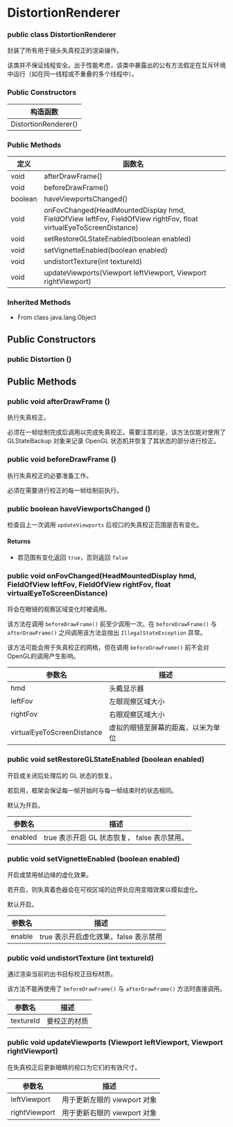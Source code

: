 # DistortionRenderer

### public class DistortionRenderer

封装了所有用于镜头失真校正的渲染操作。

该类并不保证线程安全。出于性能考虑，该类中暴露出的公有方法假定在互斥环境中运行（如在同一线程或不重叠的多个线程中）。

### Public Constructors

构造函数 |
-------- |
DistortionRenderer() |

### Public Methods

定义 | 函数名
---- | ------
void | afterDrawFrame()
void | beforeDrawFrame()
boolean | haveViewportsChanged()
void | onFovChanged(HeadMountedDisplay hmd, FieldOfView leftFov, FieldOfView rightFov, float virtualEyeToScreenDistance)
void | setRestoreGLStateEnabled(boolean enabled)
void | setVignetteEnabled(boolean enabled)
void | undistortTexture(int textureId)
void | updateViewports(Viewport leftViewport, Viewport rightViewport)    

### Inherited Methods
* From class java.lang.Object

## Public Constructors

### public Distortion ()

## Public Methods

### public void afterDrawFrame ()

执行失真校正。

必须在一帧绘制完成后调用以完成失真校正。需要注意的是，该方法仅能对使用了 GLStateBackup 对象来记录 OpenGL 状态机并恢复了其状态的部分进行校正。

### public void beforeDrawFrame ()

执行失真校正的必要准备工作。

必须在需要进行校正的每一帧绘制前执行。

### public boolean haveViewportsChanged ()

检查自上一次调用 `updateViewports` 后视口的失真校正范围是否有变化。

#### Returns

* 若范围有变化返回 `true`，否则返回 `false`

### public void onFovChanged(HeadMountedDisplay hmd, FieldOfView leftFov, FieldOfView rightFov, float virtualEyeToScreenDistance)

将会在眼镜的观察区域变化时被调用。

该方法在调用 `beforeDrawFrame()` 前至少调用一次。在 `beforeDrawFrame()` 与 `afterDrawFrame()` 之间调用该方法会抛出 `IllegalStateException` 异常。

该方法可能会用于失真校正的网格，但在调用 `beforeDrawFrame()` 前不会对OpenGL的调用产生影响。

参数名 | 描述
------ | -----
hmd | 头戴显示器
leftFov | 左眼观察区域大小
rightFov | 右眼观察区域大小
virtualEyeToScreenDistance | 虚拟的眼镜至屏幕的距离，以米为单位

### public void setRestoreGLStateEnabled (boolean enabled)

开启或关闭后处理后的 GL 状态的恢复。

若启用，框架会保证每一帧开始时与每一帧结束时的状态相同。

默认为开启。

参数名 | 描述
------ | -----
enabled | true 表示开启 GL 状态恢复， false 表示禁用。

### public void setVignetteEnabled (boolean enabled)

开启或禁用帧边缘的虚化效果。

若开启，则失真着色器会在可视区域的边界处应用变暗效果以模拟虚化。

默认开启。

参数名 | 描述
------ | -----
enable | true 表示开启虚化效果，false 表示禁用

### public void undistortTexture (int textureId)

通过渲染当前的出书目标校正目标材质。

该方法不能再使用了 `beforeDrawFrame()` 与 `afterDrawFrame()` 方法时直接调用。

参数名 | 描述
------ | -----
textureId | 要校正的材质

### public void updateViewports (Viewport leftViewport, Viewport rightViewport)

在失真校正后更新眼睛的视口为它们的有效尺寸。

参数名 | 描述
------ | -----
leftViewport | 用于更新左眼的 viewport 对象
rightViewport | 用于更新右眼的 viewport 对象

